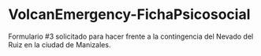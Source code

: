 # VolcanEmergency-FichaPsicosocial
Formulario #3 solicitado para hacer frente a la contingencia del Nevado del Ruiz en la ciudad de Manizales.
